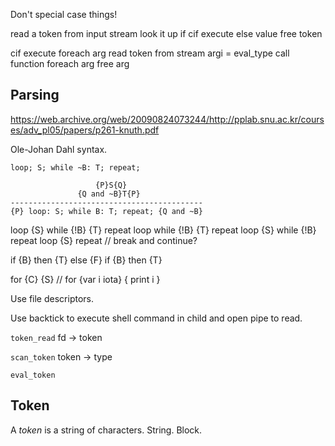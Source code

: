 Don't special case things!

read a token from input stream
look it up
    if cif execute
    else value
    free token

cif execute
    foreach arg
        read token from stream
            argi = eval_type
    call function
    foreach arg
        free arg

## Parsing

https://web.archive.org/web/20090824073244/http://pplab.snu.ac.kr/courses/adv_pl05/papers/p261-knuth.pdf

Ole-Johan Dahl syntax.

`loop; S; while ~B: T; repeat;`

```
                   {P}S{Q}
               {Q and ~B}T{P}
-------------------------------------------
{P} loop: S; while B: T; repeat; {Q and ~B} 
```
loop {S} while {!B} {T} repeat
loop while {!B} {T} repeat
loop {S} while {!B} repeat
loop {S} repeat // break and continue?

if {B} then {T} else {F}
if {B} then {T}

for {C} {S} // for {var i iota} { print i }

Use file descriptors.

Use backtick to execute shell command in child and open pipe to read.

`token_read` fd -> token

`scan_token` token -> type

`eval_token`

## Token

A _token_ is a string of characters. String. Block.
